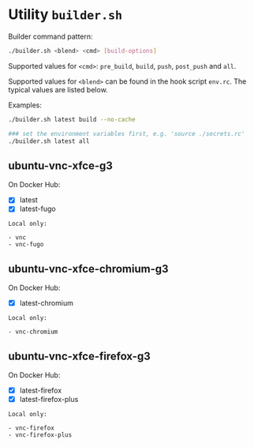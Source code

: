 # Utility `builder.sh`

Builder command pattern:

```bash
./builder.sh <blend> <cmd> [build-options]
```

Supported values for `<cmd>`: `pre_build`, `build`, `push`, `post_push` and `all`.

Supported values for `<blend>` can be found in the hook script `env.rc`. The typical values are listed below.

Examples:

```bash
./builder.sh latest build --no-cache

### set the environment variables first, e.g. 'source ./secrets.rc'
./builder.sh latest all
```

## ubuntu-vnc-xfce-g3

On Docker Hub:

- [x] latest
- [x] latest-fugo

```plain
Local only:

- vnc
- vnc-fugo
```

## ubuntu-vnc-xfce-chromium-g3

On Docker Hub:

- [x] latest-chromium

```plain
Local only:

- vnc-chromium
```

## ubuntu-vnc-xfce-firefox-g3

On Docker Hub:

- [x] latest-firefox
- [x] latest-firefox-plus

```plain
Local only:

- vnc-firefox
- vnc-firefox-plus
```
